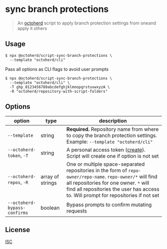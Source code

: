# sync branch protections

> An [octoherd](https://github.com/octoherd) script to apply branch protection settings from oneand apply it others

## Usage

```
$ npx @octoherd/script-sync-branch-protections \
  --template "octoherd/cli"
```

Pass all options as CLI flags to avoid user prompts

```
$ npx @octoherd/script-sync-branch-protections \
  --template "octoherd/cli" \
  -T ghp_0123456789abcdefghjklmnopqrstuvwxyzA \
  -R "octoherd/repository-with-script-folders"
```

## Options

| option                       | type             | description                                                                                                                                                                                                                                 |
| ---------------------------- | ---------------- | ------------------------------------------------------------------------------------------------------------------------------------------------------------------------------------------------------------------------------------------- |
| `--template`                 | string           | **Required.** Repository name from where to copy the branch protection settings. Example: `--template "octoherd/cli"`                                                                                                                       |
| `--octoherd-token`, `-T`     | string           | A personal access token ([create](https://github.com/settings/tokens/new?scopes=repo)). Script will create one if option is not set                                                                                                         |
| `--octoherd-repos`, `-R`     | array of strings | One or multiple space-separated repositories in the form of `repo-owner/repo-name`. `repo-owner/*` will find all repositories for one owner. `*` will find all repositories the user has access to. Will prompt for repositories if not set |
| `--octoherd-bypass-confirms` | boolean          | Bypass prompts to confirm mutating requests                                                                                                                                                                                                 |

## License

[ISC](LICENSE.md)
